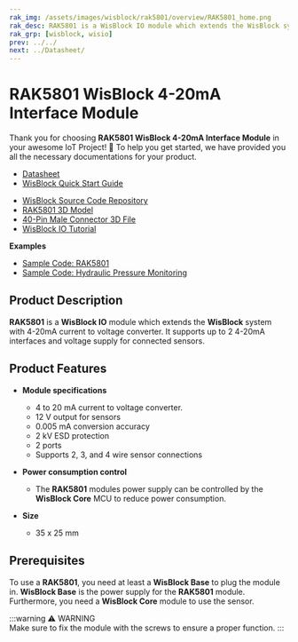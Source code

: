 ```yaml
---
rak_img: /assets/images/wisblock/rak5801/overview/RAK5801_home.png
rak_desc: RAK5801 is a WisBlock IO module which extends the WisBlock system with 4-20mA current to voltage converter. It supports up to 2 4-20mA interfaces and voltage supply for connected sensors.
rak_grp: [wisblock, wisio]
prev: ../../
next: ../Datasheet/
---
```


# RAK5801 WisBlock 4-20mA Interface Module

Thank you for choosing **RAK5801 WisBlock 4-20mA Interface Module** in your awesome IoT Project! 🎉 To help you get started, we have provided you all the necessary documentations for your product.

* [Datasheet](../Datasheet/)
* <a href="../../Quickstart/" target="_blank">WisBlock Quick Start Guide</a>
<!---* [WisBlock Quick Start Guide](../../Quickstart/)-->
* [WisBlock Source Code Repository](https://github.com/RAKWireless/WisBlock/)
* [RAK5801 3D Model](https://downloads.rakwireless.com/3D_File/WisBlock/3D_RAK5801.stp)
* [40-Pin Male Connector 3D File](https://downloads.rakwireless.com/3D_File/Accessory/WisConnector/M40S1003K6M.stp)
* [WisBlock IO Tutorial](/Knowledge-Hub/Learn/WisBlock-IO-Tutorial/)

**Examples**
* [Sample Code: RAK5801](https://github.com/RAKWireless/WisBlock/tree/master/examples/sensors/RAK5801_4-20mA) 
* [Sample Code: Hydraulic Pressure Monitoring](https://github.com/RAKWireless/WisBlock/tree/master/examples/solutions/Hydraulic_Pressure_Monitoring)


## Product Description

**RAK5801** is a **WisBlock IO** module which extends the **WisBlock** system with 4-20mA current to voltage converter. It supports up to 2 4-20mA interfaces and voltage supply for connected sensors.

<!--
The RAK5801 module is part of the WisBlock series that belongs to the WisIO category. This module is designed to be part of a production-ready IoT solution in a modular way and must be combined with a WisCore and a WisBase module. 

The RAK5801 is a **4-20mA current loop extension module** that allows the users to provide IoT solutions to analog sensors with a 4-20mA interface. This module converts the 4-20mA current signal into voltage range supported by the WisCore module (MCU) for further digitalization and data transmission

The RAK5801 module features **two input channels of 4-20mA**. Inside, high precision operation amplified is used, which supports a wide range of operating temperatures for the signal amplification and conversion. 

Also, this module integrates a **12V power supply**, which can be used by users to power the external sensors. The RAK5801 can be connected to a 2-wire or 3-wire or 4-wire types of 4-20mA sensor. The connection of the 4-20mA sensors is done through the fast crimping terminals without the need for special tools, which simplify the installation process on the fields.
-->

## Product Features

* **Module specifications**    
    * 4 to 20&nbsp;mA current to voltage converter.    
    * 12&nbsp;V output for sensors    
    * 0.005&nbsp;mA conversion accuracy    
    * 2&nbsp;kV ESD protection    
    * 2 ports    
    * Supports 2, 3, and 4 wire sensor connections    

* **Power consumption control**    
    * The **RAK5801** modules power supply can be controlled by the **WisBlock Core** MCU to reduce power consumption.    

* **Size**    
    * 35 x 25&nbsp;mm  

## Prerequisites

To use a **RAK5801**, you need at least a **WisBlock Base** to plug the module in. **WisBlock Base** is the power supply for the **RAK5801** module. Furthermore, you need a **WisBlock Core** module to use the sensor.   

:::warning ⚠️ WARNING    
Make sure to fix the module with the screws to ensure a proper function. 
:::